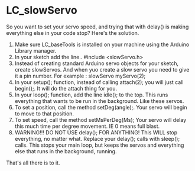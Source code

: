 # LC_slowServo

So you want to set your servo speed, and trying that with delay() is making everything else in your code stop?
Here's the solution.

1) Make sure LC_baseTools is installed on your machine using the Arduino Library manager.
2) In your sketch add the line.. #include <slowServo.h>
3) Instead of creating standard Arduino servo objects for your sketch, create slowServos. And when yuo create a slow servo you need to give it a pin number. For example : slowServo myServo(2);
4) In your setup(); function, instead of calling attach(2); you will just call begin();. It will do the attach thing for you.
5) In your loop(); function, add the line idle(); to the top. This runs everything that wants to be run in the background. Like these servos.
6) To set a position, call the method setDeg(angle);. Your servo will begin to move to that position.
7) To set speed, call the method setMsPerDeg(Ms); Your servo will delay this much time per degree movement. IE 0 means full blast.
8) WARNING!!! DO NOT USE delay(); FOR ANYTHING! This WILL stop everything, no matter what. Replace your delay(); calls with sleep(); calls. This stops your main loop, but keeps the servos and everything else that runs in the background, running.

That's all there is to it.
